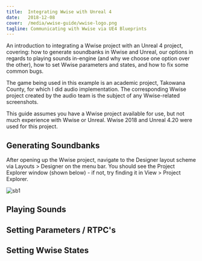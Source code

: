 ```yaml
---
title:  Integrating Wwise with Unreal 4
date:   2018-12-08
cover:  /media/wwise-guide/wwise-logo.png
tagline: Communicating with Wwise via UE4 Blueprints
---
```


An introduction to integrating a Wwise project with an Unreal 4 project, covering: how to generate soundbanks in Wwise and Unreal, our options in regards to playing sounds in-engine (and why we choose one option over the other), how to set Wwise parameters and states, and how to fix some common bugs.

The game being used in this example is an academic project, Takowana County, for which I did audio implementation. The corresponding Wwise project created by the audio team is the subject of any Wwise-related screenshots.

This guide assumes you have a Wwise project available for use, but not much experience with Wwise or Unreal. Wwise 2018 and Unreal 4.20 were used for this project.

## Generating Soundbanks

After opening up the Wwise project, navigate to the Designer layout scheme via Layouts > Designer on the menu bar. You should see the Project Explorer window (shown below) - if not, try finding it in View > Project Explorer.

![sb1](../../../media/wwise-guide/wwise-soundbank-1.png)



## Playing Sounds

## Setting Parameters / RTPC's

## Setting Wwise States


